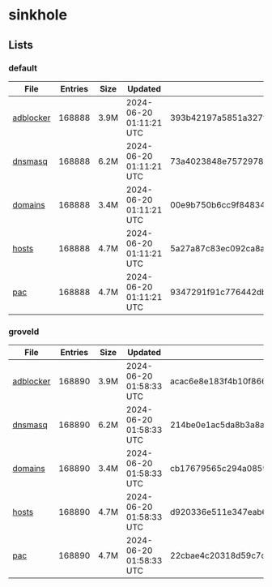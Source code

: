 # sinkhole

## Lists

### default

|File|Entries|Size|Updated|Hash|
|-|-|-|-|-|
|[adblocker](https://raw.githubusercontent.com/groveld/sinkhole/lists/default/adblocker.txt)|168888|3.9M|2024-06-20 01:11:21 UTC|393b42197a5851a327f3cb5605e52fc812e1165a643c3b2c02cff4de3c973ae0|
|[dnsmasq](https://raw.githubusercontent.com/groveld/sinkhole/lists/default/dnsmasq.txt)|168888|6.2M|2024-06-20 01:11:21 UTC|73a4023848e7572978b1a8ad8da667e933d42706fb35e2a3c0d96b491097b6f4|
|[domains](https://raw.githubusercontent.com/groveld/sinkhole/lists/default/domains.txt)|168888|3.4M|2024-06-20 01:11:21 UTC|00e9b750b6cc9f8483486e8790b72d8cdf8206df26917ae6350fa5af0face3b8|
|[hosts](https://raw.githubusercontent.com/groveld/sinkhole/lists/default/hosts.txt)|168888|4.7M|2024-06-20 01:11:21 UTC|5a27a87c83ec092ca8a36f7d3eb35e85b3964641bac6b5d6ae2430edc1a5252f|
|[pac](https://raw.githubusercontent.com/groveld/sinkhole/lists/default/pac.txt)|168888|4.7M|2024-06-20 01:11:21 UTC|9347291f91c776442db22c464b31d8e3cf2c838062422027f2dfce67f677a0ae|

### groveld

|File|Entries|Size|Updated|Hash|
|-|-|-|-|-|
|[adblocker](https://raw.githubusercontent.com/groveld/sinkhole/lists/groveld/adblocker.txt)|168890|3.9M|2024-06-20 01:58:33 UTC|acac6e8e183f4b10f8667a8720c5de620a2c23e96b30e8df54769d031124bdb7|
|[dnsmasq](https://raw.githubusercontent.com/groveld/sinkhole/lists/groveld/dnsmasq.txt)|168890|6.2M|2024-06-20 01:58:33 UTC|214be0e1ac5da8b3a8a9afd7b74714510ff41cb5d53396ad32a1eb641dd3d3b6|
|[domains](https://raw.githubusercontent.com/groveld/sinkhole/lists/groveld/domains.txt)|168890|3.4M|2024-06-20 01:58:33 UTC|cb17679565c294a0859ae7c8287f0788c1abea4310f418c22040c2677e48f368|
|[hosts](https://raw.githubusercontent.com/groveld/sinkhole/lists/groveld/hosts.txt)|168890|4.7M|2024-06-20 01:58:33 UTC|d920336e511e347eab60207b7f3ff528b1f46c99956e9be44a2779c72ff0b9da|
|[pac](https://raw.githubusercontent.com/groveld/sinkhole/lists/groveld/pac.txt)|168890|4.7M|2024-06-20 01:58:33 UTC|22cbae4c20318d59c7cc86438216281ef4f068458d10fb38ce6a2c7abd693965|

